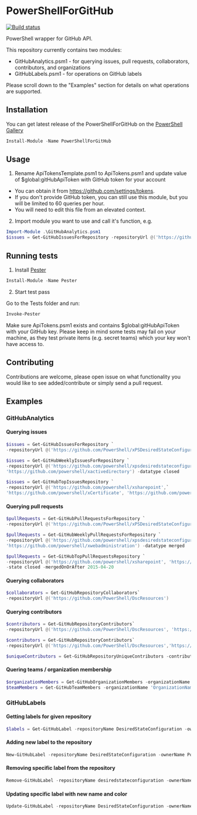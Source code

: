 # PowerShellForGitHub
[![Build status](https://ci.appveyor.com/api/projects/status/t743qp9vfw9f2mq9?svg=true)](https://ci.appveyor.com/project/PowerShell/powershellforgithub)

PowerShell wrapper for GitHub API.

This repository currently contains two modules:
* GitHubAnalytics.psm1 - for querying issues, pull requests, collaborators, contributors, and organizations
* GitHubLabels.psm1 - for operations on GitHub labels

Please scroll down to the "Examples" section for details on what operations are supported.

## Installation
You can get latest release of the PowerShellForGitHub on the [PowerShell Gallery](https://www.powershellgallery.com/packages/PowerShellForGitHub)
```PowerShell
Install-Module -Name PowerShellForGitHub
```

## Usage
1) Rename ApiTokensTemplate.psm1 to ApiTokens.psm1 and update value of $global:gitHubApiToken with GitHub token for your account
  * You can obtain it from https://github.com/settings/tokens. 
  * If you don't provide GitHub token, you can still use this module, but you will be limited to 60 queries per hour. 
  * You will need to edit this file from an elevated context. 
 
2) Import module you want to use and call it's function, e.g.

 ```powershell
Import-Module .\GitHubAnalytics.psm1
$issues = Get-GitHubIssuesForRepository -repositoryUrl @('https://github.com/PowerShell/DscResources')
```

## Running tests
1) Install [Pester](http://www.powershellgallery.com/packages/Pester/3.4.0) 

```powershell
Install-Module -Name Pester 
```

2) Start test pass

Go to the Tests folder and run:
```powershell
Invoke-Pester
```

Make sure ApiTokens.psm1 exists and contains $global:gitHubApiToken with your GitHub key.
Please keep in mind some tests may fail on your machine, as they test private items (e.g. secret teams) which your key won't have access to.

## Contributing

Contributions are welcome, please open issue on what functionality you would like to see added/contribute or simply send a pull request.

## Examples

### GitHubAnalytics

#### Querying issues

```powershell
$issues = Get-GitHubIssuesForRepository `
-repositoryUrl @('https://github.com/PowerShell/xPSDesiredStateConfiguration')
```

```powershell
$issues = Get-GitHubWeeklyIssuesForRepository `
-repositoryUrl @('https://github.com/powershell/xpsdesiredstateconfiguration',`
'https://github.com/powershell/xactivedirectory') -datatype closed
```

```powershell
$issues = Get-GitHubTopIssuesRepository `
-repositoryUrl @('https://github.com/powershell/xsharepoint',`
'https://github.com/powershell/xCertificate', 'https://github.com/powershell/xwebadministration') -state open
```

#### Querying pull requests

```powershell
$pullRequests = Get-GitHubPullRequestsForRepository `
-repositoryUrl @('https://github.com/PowerShell/xPSDesiredStateConfiguration')
```

```powershell
$pullRequests = Get-GitHubWeeklyPullRequestsForRepository `
-repositoryUrl @('https://github.com/powershell/xpsdesiredstateconfiguration',`
'https://github.com/powershell/xwebadministration') -datatype merged
```

```powershell
$pullRequests = Get-GitHubTopPullRequestsRepository `
-repositoryUrl @('https://github.com/powershell/xsharepoint', 'https://github.com/powershell/xwebadministration')`
-state closed -mergedOnOrAfter 2015-04-20
```

#### Querying collaborators

```powershell
$collaborators = Get-GitHubRepositoryCollaborators`
-repositoryUrl @('https://github.com/PowerShell/DscResources')
```

#### Querying contributors

```powershell
$contributors = Get-GitHubRepositoryContributors`
-repositoryUrl @('https://github.com/PowerShell/DscResources', 'https://github.com/PowerShell/xWebAdministration')
```

```powershell
$contributors = Get-GitHubRepositoryContributors`
-repositoryUrl @('https://github.com/PowerShell/DscResources','https://github.com/PowerShell/xWebAdministration')

$uniqueContributors = Get-GitHubRepositoryUniqueContributors -contributors $contributors
```

#### Quering teams / organization membership

```powershell
$organizationMembers = Get-GitHubOrganizationMembers -organizationName 'OrganizationName'
$teamMembers = Get-GitHubTeamMembers -organizationName 'OrganizationName' -teamName 'TeamName'
```

### GitHubLabels

#### Getting labels for given repository
```powershell
$labels = Get-GitHubLabel -repositoryName DesiredStateConfiguration -ownerName Powershell
```

#### Adding new label to the repository
```powershell
New-GitHubLabel -repositoryName DesiredStateConfiguration -ownerName PowerShell -labelName TestLabel -labelColor BBBBBB
```

#### Removing specific label from the repository
```powershell
Remove-GitHubLabel -repositoryName desiredstateconfiguration -ownerName powershell -labelName TestLabel
```

#### Updating specific label with new name and color
```powershell
Update-GitHubLabel -repositoryName DesiredStateConfiguration -ownerName Powershell -labelName TestLabel -newLabelName NewTestLabel -labelColor BBBB00
```
